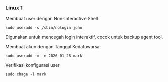 ### Linux 1

Membuat user dengan Non-Interactive Shell
~~~
sudo useradd -s /sbin/nologin john
~~~
Digunakan untuk mencegah login interaktif, cocok untuk backup agent tool.

Membuat akun dengan Tanggal Kedaluwarsa:
~~~
sudo useradd -m -e 2026-01-28 mark
~~~
Verifikasi konfigurasi user
~~~
sudo chage -l mark 
~~~
